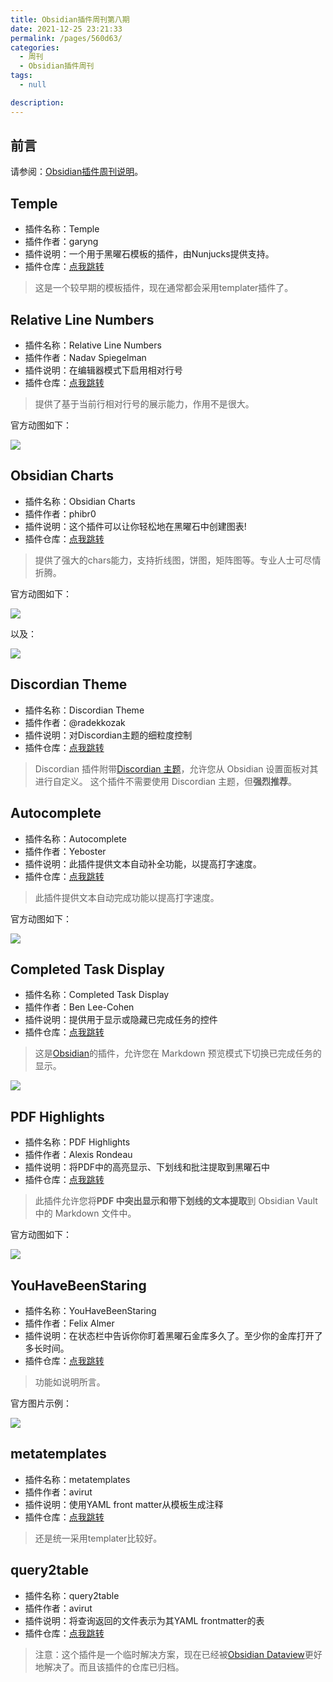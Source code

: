 ```yaml
---
title: Obsidian插件周刊第八期
date: 2021-12-25 23:21:33
permalink: /pages/560d63/
categories: 
  - 周刊
  - Obsidian插件周刊
tags: 
  - null

description: 
---
```

## 前言

请参阅：[Obsidian插件周刊说明](https://wiki.eryajf.net/pages/bcc523/)。

## Temple

- 插件名称：Temple
- 插件作者：garyng
- 插件说明：一个用于黑曜石模板的插件，由Nunjucks提供支持。
- 插件仓库：[点我跳转](https://github.com/garyng/obsidian-temple)

> 这是一个较早期的模板插件，现在通常都会采用templater插件了。

## Relative Line Numbers

- 插件名称：Relative Line Numbers
- 插件作者：Nadav Spiegelman
- 插件说明：在编辑器模式下启用相对行号
- 插件仓库：[点我跳转](https://github.com/nadavspi/obsidian-relative-line-numbers)

> 提供了基于当前行相对行号的展示能力，作用不是很大。

官方动图如下：

![](http://t.eryajf.net/imgs/2021/12/b4ff87109d088b24.gif)

## Obsidian Charts

- 插件名称：Obsidian Charts
- 插件作者：phibr0
- 插件说明：这个插件可以让你轻松地在黑曜石中创建图表!
- 插件仓库：[点我跳转](https://github.com/phibr0/obsidian-charts)

> 提供了强大的chars能力，支持折线图，饼图，矩阵图等。专业人士可尽情折腾。

官方动图如下： 

![](http://t.eryajf.net/imgs/2021/12/e3084d2e33cf6351.gif)

以及：

![](http://t.eryajf.net/imgs/2021/12/02b028d0df68bd32.gif)

## Discordian Theme

- 插件名称：Discordian Theme
- 插件作者：@radekkozak
- 插件说明：对Discordian主题的细粒度控制
- 插件仓库：[点我跳转](https://github.com/radekkozak/discordian-plugin)

>Discordian 插件附带[Discordian 主题](https://github.com/radekkozak/discordian)，允许您从 Obsidian 设置面板对其进行自定义。
这个插件不需要使用 Discordian 主题，但**强烈推荐**。

## Autocomplete

- 插件名称：Autocomplete
- 插件作者：Yeboster
- 插件说明：此插件提供文本自动补全功能，以提高打字速度。
- 插件仓库：[点我跳转](https://github.com/yeboster/autocomplete-obsidian)

> 此插件提供文本自动完成功能以提高打字速度。

官方动图如下： 

![](http://t.eryajf.net/imgs/2021/12/a46171767bfb6255.gif)

## Completed Task Display

- 插件名称：Completed Task Display
- 插件作者：Ben Lee-Cohen
- 插件说明：提供用于显示或隐藏已完成任务的控件
- 插件仓库：[点我跳转](https://github.com/heliostatic/completed-task-display)

> 这是[Obsidian](https://obsidian.md/)的插件，允许您在 Markdown 预览模式下切换已完成任务的显示。

![](http://t.eryajf.net/imgs/2021/12/4aab00f02f07efe9.gif)

## PDF Highlights

- 插件名称：PDF Highlights
- 插件作者：Alexis Rondeau
- 插件说明：将PDF中的高亮显示、下划线和批注提取到黑曜石中
- 插件仓库：[点我跳转](https://github.com/akaalias/obsidian-extract-pdf-highlights)

>此插件允许您将**PDF 中突出显示和带下划线的文本提取**到 Obsidian Vault 中的 Markdown 文件中。

官方动图如下： 

![](http://t.eryajf.net/imgs/2021/12/beb1174b8b84ab13.gif)

## YouHaveBeenStaring

- 插件名称：YouHaveBeenStaring
- 插件作者：Felix Almer
- 插件说明：在状态栏中告诉你你盯着黑曜石金库多久了。至少你的金库打开了多长时间。
- 插件仓库：[点我跳转](https://github.com/fxal/obsidian-youhavebeenstaring-plugin)

> 功能如说明所言。

官方图片示例：

![](http://t.eryajf.net/imgs/2021/12/496ca113c939d122.png)

## metatemplates

- 插件名称：metatemplates
- 插件作者：avirut
- 插件说明：使用YAML front matter从模板生成注释
- 插件仓库：[点我跳转](https://github.com/avirut/obsidian-metatemplates)

> 还是统一采用templater比较好。

## query2table

- 插件名称：query2table
- 插件作者：avirut
- 插件说明：将查询返回的文件表示为其YAML frontmatter的表
- 插件仓库：[点我跳转](https://github.com/avirut/obsidian-query2table)

> 注意：这个插件是一个临时解决方案，现在已经被[Obsidian Dataview](https://github.com/blacksmithgu/obsidian-dataview)更好地解决了。而且该插件的仓库已归档。

